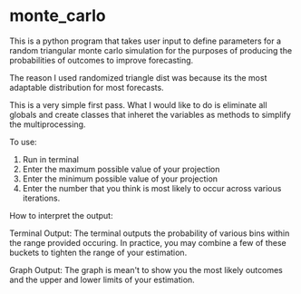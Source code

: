 # monte_carlo
This is a python program that takes user input to define parameters for a random triangular monte carlo simulation for the purposes of producing the probabilities of outcomes to improve forecasting. 

The reason I used randomized triangle dist was because its the most adaptable distribution for most forecasts. 

This is a very simple first pass. What I would like to do is eliminate all globals and create classes that inheret the variables as methods to simplify the multiprocessing. 


To use:
1) Run in terminal
2) Enter the maximum possible value of your projection
3) Enter the minimum possible value of your projection
4) Enter the number that you think is most likely to occur across various iterations. 

How to interpret the output:

Terminal Output:
The terminal outputs the probability of various bins within the range provided occuring. In practice, you may combine a few of these buckets to tighten the range of your estimation. 

Graph Output:
The graph is mean't to show you the most likely outcomes and the upper and lower limits of your estimation. 
